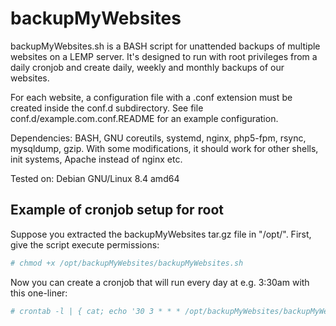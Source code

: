 # backupMyWebsites

backupMyWebsites.sh is a BASH script for unattended backups of multiple websites on a LEMP server. It's designed to run with root privileges from a daily cronjob and create daily, weekly and monthly backups of our websites.

For each website, a configuration file with a .conf extension must be created inside the conf.d subdirectory. See file conf.d/example.com.conf.README for an example configuration.

Dependencies: BASH, GNU coreutils, systemd, nginx, php5-fpm, rsync, mysqldump, gzip. With some modifications, it should work for other shells, init systems, Apache instead of nginx etc.

Tested on: Debian GNU/Linux 8.4 amd64

## Example of cronjob setup for root

Suppose you extracted the backupMyWebsites tar.gz file in "/opt/". First, give the script execute permissions:
```bash
# chmod +x /opt/backupMyWebsites/backupMyWebsites.sh
```

Now you can create a cronjob that will run every day at e.g. 3:30am with this one-liner:
```bash
# crontab -l | { cat; echo '30 3 * * * /opt/backupMyWebsites/backupMyWebsites.sh'; } | crontab -
```
